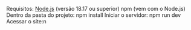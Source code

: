 Requisitos:
[Node.js](https://nodejs.org/) (versão 18.17 ou superior)
npm (vem com o Node.js)
Dentro da pasta do projeto:
npm install
Iniciar o servidor:
npm run dev
Acessar o site:n